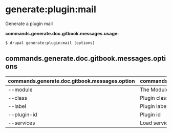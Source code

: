 # generate:plugin:mail
Generate a plugin mail

**commands.generate.doc.gitbook.messages.usage:**
```
$ drupal generate:plugin:mail [options]
```

## commands.generate.doc.gitbook.messages.options
commands.generate.doc.gitbook.messages.option | commands.generate.doc.gitbook.messages.details
-------|-------------
--module | The Module name.
--class | Plugin class name
--label | Plugin label
--plugin-id | Plugin id
--services | Load services from the container.

